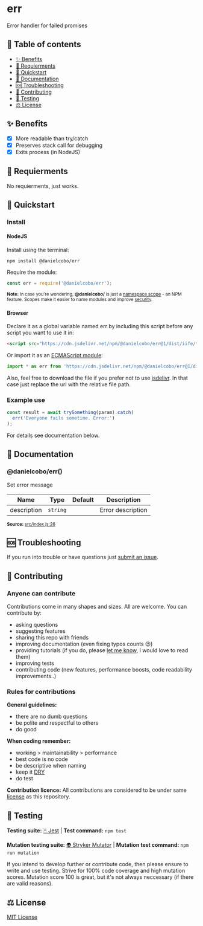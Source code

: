 # err

Error handler for failed promises

## 🧭 Table of contents

- [✨ Benefits](#-benefits)
- [🎒 Requierments](#-requierments)
- [🚀 Quickstart](#-quickstart)
- [📘 Documentation](#-documentation)
- [🆘 Troubleshooting](#-troubleshooting)
- [🤝 Contributing](#-contributing)
- [🧪 Testing](#-testing)
- [⚖️ License](#️-license)

## ✨ Benefits

- [x] More readable than try/catch
- [x] Preserves stack call for debugging
- [x] Exits process (in NodeJS)

## 🎒 Requierments

No requierments, just works.

## 🚀 Quickstart

### Install

#### NodeJS

Install using the terminal:

```cli
npm install @danielcobo/err
```

Require the module:

```js
const err = require('@danielcobo/err');
```

<sub>**Note:** In case you're wondering, **@danielcobo/** is just a [namespace scope](https://docs.npmjs.com/about-scopes/) - an NPM feature. Scopes make it easier to name modules and improve [security](https://github.blog/2021-02-12-avoiding-npm-substitution-attacks/).</sub>

#### Browser

Declare it as a global variable named err by including this script before any script you want to use it in:

```html
<script src="https://cdn.jsdelivr.net/npm/@danielcobo/err@1/dist/iife/typeof.min.js"></script>
```

Or import it as an [ECMAScript module](https://developer.mozilla.org/en-US/docs/Web/JavaScript/Reference/Statements/import):

```js
import * as err from 'https://cdn.jsdelivr.net/npm/@danielcobo/err@1/dist/esm/typeof.min.js';
```

Also, feel free to download the file if you prefer not to use [jsdelivr](https://www.jsdelivr.com). In that case just replace the url with the relative file path.

### Example use

```js
const result = await trySomething(param).catch(
  err('Everyone fails sometime. Error:')
);
```

For details see documentation below.

## 📘 Documentation

### @danielcobo/err()

Set error message

| Name | Type | Default | Description |
| ---- | ---- | ------- | ----------- |
| description | `string` |  | Error description |

<sub>**Source:** [src/index.js:26](https://github.com/danielcobo/err/blob/master/src/index.js?plain=1#L26)</sub>

## 🆘 Troubleshooting

If you run into trouble or have questions just [submit an issue](https://github.com/danielcobo/err/issues).

## 🤝 Contributing

### Anyone can contribute

Contributions come in many shapes and sizes. All are welcome.
You can contribute by:

- asking questions
- suggesting features
- sharing this repo with friends
- improving documentation (even fixing typos counts 😉)
- providing tutorials (if you do, please [let me know](https://twitter.com/danielcobocom), I would love to read them)
- improving tests
- contributing code (new features, performance boosts, code readability improvements..)

### Rules for contributions

**General guidelines:**

- there are no dumb questions
- be polite and respectful to others
- do good

**When coding remember:**

- working > maintainability > performance
- best code is no code
- be descriptive when naming
- keep it [DRY](https://en.wikipedia.org/wiki/Don%27t_repeat_yourself)
- do test

**Contribution licence:**
All contributions are considered to be under same [license](#-license) as this repository.

## 🧪 Testing

**Testing suite:** [🃏 Jest](https://jestjs.io) | **Test command:** `npm test`

**Mutation testing suite:** [👽 Stryker Mutator](https://stryker-mutator.io) | **Mutation test command:** `npm run mutation`

If you intend to develop further or contribute code, then please ensure to write and use testing. Strive for 100% code coverage and high mutation scores. Mutation score 100 is great, but it's not always neccessary (if there are valid reasons).

## ⚖️ License

[MIT License](https://github.com/danielcobo/err/blob/master/LICENSE.md)
